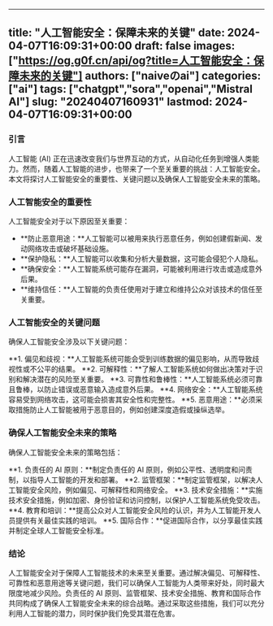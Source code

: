 
---
title: "人工智能安全：保障未来的关键"
date: 2024-04-07T16:09:31+00:00
draft: false
images: ["https://og.g0f.cn/api/og?title=人工智能安全：保障未来的关键"]
authors: ["naiveのai"]
categories: ["ai"]
tags: ["chatgpt","sora","openai","Mistral AI"]
slug: "20240407160931"
lastmod: 2024-04-07T16:09:31+00:00
---
### 引言

人工智能 (AI) 正在迅速改变我们与世界互动的方式，从自动化任务到增强人类能力。然而，随着人工智能的进步，也带来了一个至关重要的挑战：人工智能安全。本文将探讨人工智能安全的重要性、关键问题以及确保人工智能安全未来的策略。

### 人工智能安全的重要性

人工智能安全对于以下原因至关重要：

- **防止恶意用途：**人工智能可以被用来执行恶意任务，例如创建假新闻、发动网络攻击或破坏基础设施。
- **保护隐私：**人工智能可以收集和分析大量数据，这可能会侵犯个人隐私。
- **确保安全：**人工智能系统可能存在漏洞，可能被利用进行攻击或造成意外后果。
- **维持信任：**人工智能的负责任使用对于建立和维持公众对该技术的信任至关重要。

### 人工智能安全的关键问题

确保人工智能安全涉及以下关键问题：

**1. 偏见和歧视：**人工智能系统可能会受到训练数据的偏见影响，从而导致歧视性或不公平的结果。
**2. 可解释性：**了解人工智能系统如何做出决策对于识别和解决潜在的风险至关重要。
**3. 可靠性和鲁棒性：**人工智能系统必须可靠且鲁棒，以防止错误或恶意输入造成意外后果。
**4. 网络安全：**人工智能系统容易受到网络攻击，这可能会损害其安全性和完整性。
**5. 恶意用途：**必须采取措施防止人工智能被用于恶意目的，例如创建深度造假或操纵选举。

### 确保人工智能安全未来的策略

确保人工智能安全未来的策略包括：

**1. 负责任的 AI 原则：**制定负责任的 AI 原则，例如公平性、透明度和问责制，以指导人工智能的开发和部署。
**2. 监管框架：**制定监管框架，以解决人工智能安全风险，例如偏见、可解释性和网络安全。
**3. 技术安全措施：**实施技术安全措施，例如加密、身份验证和访问控制，以保护人工智能系统免受攻击。
**4. 教育和培训：**提高公众对人工智能安全风险的认识，并为人工智能开发人员提供有关最佳实践的培训。
**5. 国际合作：**促进国际合作，以分享最佳实践并制定全球人工智能安全标准。

### 结论

人工智能安全对于保障人工智能技术的未来至关重要。通过解决偏见、可解释性、可靠性和恶意用途等关键问题，我们可以确保人工智能为人类带来好处，同时最大限度地减少风险。负责任的 AI 原则、监管框架、技术安全措施、教育和国际合作共同构成了确保人工智能安全未来的综合战略。通过采取这些措施，我们可以充分利用人工智能的潜力，同时保护我们免受其潜在危害。